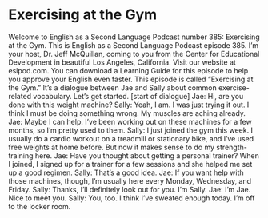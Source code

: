 # Exercising at the Gym

Welcome to English as a Second Language Podcast number 385: Exercising at the Gym.  This is English as a Second Language Podcast episode 385.  I’m your host, Dr. Jeff McQuillan, coming to you from the Center for Educational Development in beautiful Los Angeles, California.  Visit our website at eslpod.com.  You can download a Learning Guide for this episode to help you approve your English even faster.  This episode is called “Exercising at the Gym.”  It’s a dialogue between Jae and Sally about common exercise-related vocabulary.  Let’s get started.  [start of dialogue]  Jae:  Hi, are you done with this weight machine?  Sally:  Yeah, I am.  I was just trying it out.  I think I must be doing something wrong.  My muscles are aching already.    Jae:  Maybe I can help.  I’ve been working out on these machines for a few months, so I’m pretty used to them.  Sally:  I just joined the gym this week.  I usually do a cardio workout on a treadmill or stationary bike, and I’ve used free weights at home before.  But now it makes sense to do my strength-training here.  Jae:  Have you thought about getting a personal trainer?  When I joined, I signed up for a trainer for a few sessions and she helped me set up a good regimen.  Sally:  That’s a good idea.  Jae:  If you want help with those machines, though, I’m usually here every Monday, Wednesday, and Friday.  Sally:  Thanks, I’ll definitely look out for you.  I’m Sally.    Jae:  I’m Jae.  Nice to meet you.  Sally:  You, too.  I think I’ve sweated enough today.  I’m off to the locker room. 